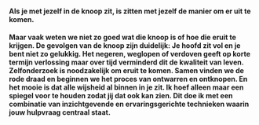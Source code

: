 
#### **Als je met jezelf in de knoop zit, is zitten met jezelf de manier om er uit te komen.**

#### Maar vaak weten we niet zo goed wat die knoop is of hoe die eruit te krijgen. De gevolgen van de knoop zijn duidelijk: Je hoofd zit vol en je bent niet zo gelukkig. Het negeren, weglopen of verdoven geeft op korte termijn verlossing maar over tijd verminderd dit de kwaliteit van leven. Zelfonderzoek is noodzakelijk om eruit te komen. Samen vinden we de rode draad en beginnen we het proces van ontwarren en ontknopen. En het mooie is dat alle wijsheid al binnen in je zit. Ik hoef alleen maar een spiegel voor te houden zodat jij dat ook kan zien. Dit doe ik met een combinatie van inzichtgevende en ervaringsgerichte technieken waarin jouw hulpvraag centraal staat.
